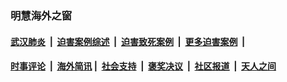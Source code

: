 
### 明慧海外之窗

####  [武汉肺炎](indexes/365.md?t=02021500) &nbsp;|&nbsp;  [迫害案例综述](indexes/328.md?t=02021500) &nbsp;|&nbsp; [迫害致死案例](indexes/277.md?t=02021500)  &nbsp;|&nbsp; [更多迫害案例](indexes/81.md?t=02021500)  &nbsp;|&nbsp; 
####  [时事评论](indexes/251.md?t=02021500) &nbsp;|&nbsp; [海外简讯](indexes/245.md?t=02021500)&nbsp;|&nbsp;  [社会支持](indexes/140.md?t=02021500) &nbsp;|&nbsp; [褒奖决议](indexes/282.md?t=02021500) &nbsp;|&nbsp; [社区报道](indexes/91.md?t=02021500)  &nbsp;|&nbsp; [天人之间](indexes/78.md?t=02021500) 

